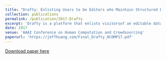 ```yaml
---
title: "Drafty: Enlisting Users to be Editors who Maintain Structured Data"
collection: publications
permalink: /publication/2017-Drafty
excerpt: 'Drafty is a platform that enlists visitorsof an editable dataset to become “user-editors” to help solvethis  problem.  It  records  and  analyzes  user-editors’  within-page interactions to construct user interest profiles, creatinga cyclical feedback mechanism that enables Drafty to targetrequests  for  specific  corrections  from  user-editors.  To  val-idate  the  automatically  generated  user  interest  profiles,  wesurveyed participants who performed self-created tasks withDrafty and found their user interest score was 3.2 higher ondata they were interested in versus data they had no interestin.  Next,  a  7-month  live  experiment  compared  the  efficacyof  user-editor  corrections  depending  on  whether  they  wereasked to review data that matched their interests. Our find-ings suggest that user-editors are approximately 3 times morelikely to provide accurate corrections for data matching theirinterest profiles, and about 2 times more likely to provide cor-rections in the first place.'
date: 2017
venue: 'AAAI Conference on Human Computation and Crowdsourcing'
paperurl: 'https://jeffhuang.com/Final_Drafty_HCOMP17.pdf'
---
```


[Download paper here](https://jeffhuang.com/Final_Drafty_HCOMP17.pdf)

<!---Recommended citation: Your Name, You. (2009). "Paper Title Number 1." <i>Journal 1</i>. 1(1)
